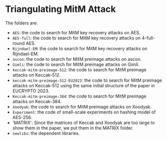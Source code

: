 # Triangulating MitM Attack
The folders are:
- `AES`: the code to search for MitM key recovery attacks on AES.
- `AES-full`: the code to search for MitM key recovery attacks on 4-full-round AES.
- `Rijndael-EM`: the code to search for MitM key recovery attacks on Rijndael-EM.
- `ascon`: the code to search for MitM preimage attacks on ascon.
- `Gimli`: the code to search for MitM preimage attacks on Gimli.
- `keccak-mitm-preimage-512`: the code to search for MitM preimage attacks on Keccak-512.
-  `keccak-mitm-preimage-512-EU2023`: the code to search for MitM preimage attacks on Keccak-512 using the same initial structure of the paper in EUCRYPTO 2023.
- `Keccak-mitm-preimage-384`: the code to search for MitM preimage attacks on Keccak-384.
- `Xoodyak`: the code to search for MitM preimage attacks on Xoodyak.
- `Experiment`: the code of small-scale experiments on hashing model of AES-256.
- 'MATRIX': Since the matrices of Keccak and Xoodyak are too large to show them in the paper, we put them in the MATRIX folder.
- `newlibs`: the dependent libraries.
